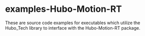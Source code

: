 examples-Hubo-Motion-RT
=======================

These are source code examples for executables which utilize the Hubo_Tech library to interface
with the Hubo-Motion-RT package.

